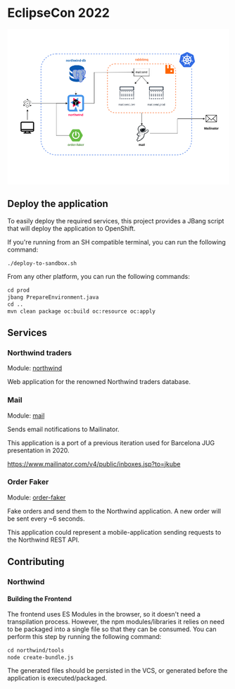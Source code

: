 EclipseCon 2022
===============

![A diagram of the project's architecture](./diagram.png)

## Deploy the application

To easily deploy the required services, this project provides a JBang script that will deploy the application to OpenShift.

If you're running from an SH compatible terminal, you can run the following command:
```shell
./deploy-to-sandbox.sh
```

From any other platform, you can run the following commands:

```shell
cd prod
jbang PrepareEnvironment.java
cd ..
mvn clean package oc:build oc:resource oc:apply
```

## Services

### Northwind traders

Module: [northwind](./northwind)

Web application for the renowned Northwind traders database.


### Mail

Module: [mail](./mail)

Sends email notifications to Mailinator.

This application is a port of a previous iteration used for Barcelona JUG presentation in 2020.

https://www.mailinator.com/v4/public/inboxes.jsp?to=jkube

### Order Faker

Module: [order-faker](./order-faker)

Fake orders and send them to the Northwind application. A new order will be sent every ~6 seconds.

This application could represent a mobile-application sending requests to the Northwind REST API. 

## Contributing

### Northwind

#### Building the Frontend

The frontend uses ES Modules in the browser, so it doesn't need a transpilation process.
However, the npm modules/libraries it relies on need to be packaged into a single file so that they can be consumed.
You can perform this step by running the following command:
```shell
cd northwind/tools
node create-bundle.js
```
The generated files should be persisted in the VCS, or generated before the application is executed/packaged.

